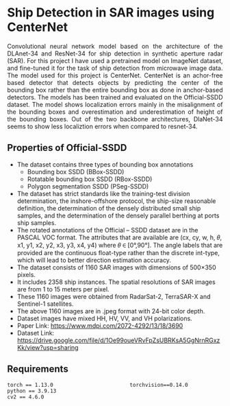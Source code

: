 # Ship Detection in SAR images using CenterNet

<div align="justify">
  
Convolutional neural network model based on the architecture of the DLAnet-34 and ResNet-34 for ship detection in synthetic aperture radar (SAR). For this project I have used a pretrained model on ImageNet dataset, and fine-tuned it for the task of ship detection from microwave image data. The model used for this project is CenterNet. CenterNet is an achor-free based detector that detects objects by predicting the center of the bounding box rather than the entire bounding box as done in anchor-based detectors. The models has been trained and evaluated on the Official-SSDD dataset. The model shows localization errors mainly in the misalignment of the bounding boxes and overestimation and underestimation of height of the bounding boxes. Out of the two backbone architectures, DlaNet-34 seems to show less localiztion errors when compared to resnet-34. 

</div align="justify">

## Properties of Official-SSDD
* The dataset contains three types of bounding box annotations
    * Bounding box SSDD (BBox-SSDD)
    * Rotatable bounding box SSDD (RBox-SSDD)
    * Polygon segmentation SSDD (PSeg-SSDD)
* The dataset has strict standards like the training-test division determination, the inshore-offshore protocol, the ship-size reasonable definition, the determination of the densely distributed small ship samples, and the determination of the densely parallel berthing at ports ship samples.
* The rotated annotations of the Official – SSDD dataset are in the PASCAL VOC format. The attributes that are available are (cx, cy, w, h, 𝜃, x1, y1, x2, y2, x3, y3, x4, y4) where 𝜃 ∈ [0°,90°]. The angle labels that are provided are the continuous float-type rather than the discrete int-type, which will lead to better direction estimation accuracy.
* The dataset consists of 1160 SAR images with dimensions of 500×350 pixels.
* It includes 2358 ship instances. The spatial resolutions of SAR images are from 1 to 15 meters per pixel.
* These 1160 images were obtained from RadarSat-2, TerraSAR-X and Sentinel-1 satellites.
* The above 1160 images are in .jpeg format with 24-bit color depth.
* Dataset images have mixed HH, HV, VV, and VH polarizations.
* Paper Link: https://www.mdpi.com/2072-4292/13/18/3690
* Dataset Link: https://drive.google.com/file/d/1Oe99oueVRvFpZsUBRKsA5GgNrnRGxzKk/view?usp=sharing


## Requirements

    torch == 1.13.0                         torchvision==0.14.0                      python == 3.9.13     
    cv2 == 4.6.0                             

